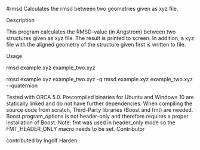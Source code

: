 #rmsd
Calculates the rmsd between two geometries given as xyz file.

Description

This program calculates the RMSD-value (in Angstrom) between two structures given as xyz file. The result is printed to screen. In addition, a xyz file with the aligned geometry of the structure given first is written to file.

Usage

rmsd example.xyz example_two.xyz

rmsd example.xyz example_two.xyz -q
rmsd example.xyz example_two.xyz --quaternion

Tested with ORCA 5.0. Precompiled binaries for Ubuntu and Windows 10 are statically linked and do not have further dependencies. When compiling the source code from scratch, Third-Party libraries (Boost and fmt) are needed. Boost.program_options is not header-only and therefore requires a proper installation of Boost. Note: fmt was used in header_only mode so the FMT_HEADER_ONLY macro needs to be set.
Contributor

contributed by Ingolf Harden
